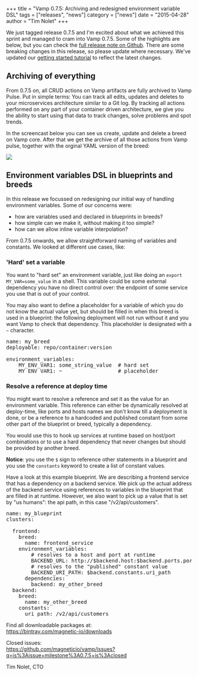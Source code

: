 +++
title = "Vamp 0.7.5: Archiving and redesigned environment variable DSL" 
tags = ["releases", "news"]
category = ["news"]
date = "2015-04-28"
author = "Tim Nolet"
+++

We just tagged release 0.7.5 and I'm excited about what we achieved this sprint and managed to cram into Vamp 0.7.5. Some of the highlights are below, but you can check the [full release note on Github](https://github.com/magneticio/vamp/releases/tag/0.7.5). There are some breaking changes in this release,
so please update where necessary. We've updated our [getting started tutorial](/getting-started/) to reflect the latest changes.

## Archiving of everything

From 0.7.5 on, all CRUD actions on Vamp artifacts are fully archived to Vamp Pulse. Put in simple terms: You can track all edits, updates and deletes to your microservices architecture similar to a Git log. By tracking all actions performed on any part of your container driven architecture, we give you the ability to start using that data to track changes, solve problems and spot trends. 

In the screencast below you can see us create, update and delete a breed on Vamp core. After that we get the archive of all those actions from Vamp pulse, together with the orginal YAML version of the breed:

![](/img/screenshots/archiving.gif)

## Environment variables DSL in blueprints and breeds
In this release we focussed on redesigning our initial way of handling environment variables. Some
of our concerns were:

- how are variables used and declared in blueprints in breeds?
- how simple can we make it, without making it too simple?
- how can we allow inline variable interpolation?

From 0.7.5 onwards, we allow straightforward naming of variables and constants. We looked at different
use cases, like:

### 'Hard' set a variable

You want to "hard set" an environment variable, just like doing an `export MY_VAR=some_value` in a shell. This  variable could be some external dependency you have no direct control over: the endpoint of some service you use that is out of your control. 

You may also want to define a placeholder for a variable of which you do not know the actual value yet, but should be filled in when this breed is used in a blueprint: the following deployment will not run without it and you want Vamp to check that dependency. This placeholder is designated with a `~` character.

<pre class="prettyprint lang-yaml">
name: my_breed
deployable: repo/container:version

environment_variables:
    MY_ENV_VAR1: some_string_value  # hard set
    MY_ENV_VAR1: ~                  # placeholder
</pre>

### Resolve a reference at deploy time

You might want to resolve a reference and set it as the value for an environment variable. This reference can either be dynamically resolved at deploy-time, like ports and hosts names we don't know till a deployment is done, or be a reference to a hardcoded and published constant from some other part of the blueprint or breed, typically a dependency.

You would use this to hook up services at runtime based on host/port combinations or to use a hard dependency that never changes but should be provided by another breed. 

**Notice**: you use the `$` sign to reference other statements in a blueprint and you use the `constants` keyword
to create a list of constant values.

Have a look at this example blueprint. We are describing a frontend service that has a dependency on a backend service. We pick up the actual address of the backend service using references to variables in the blueprint that are filled in at runtime. However, we also want to pick up a value that is set by "us humans": the api path, in this case "/v2/api/customers".

<pre class="prettyprint lang-yaml">
name: my_blueprint
clusters:

  frontend:
    breed:
      name: frontend_service
    environment_variables:
        # resolves to a host and port at runtime
        BACKEND_URL: http://$backend.host:$backend.ports.port
        # resolves to the "published" constant value
        BACKEND_URI_PATH: $backend.constants.uri_path        
      dependencies:
        backend: my_other_breed
  backend:
    breed:
      name: my_other_breed
    constants:
      uri_path: /v2/api/customers   
</pre>


Find all downloadable packages at:  
https://bintray.com/magnetic-io/downloads


Closed issues:  
https://github.com/magneticio/vamp/issues?q=is%3Aissue+milestone%3A0.7.5+is%3Aclosed

Tim Nolet, CTO